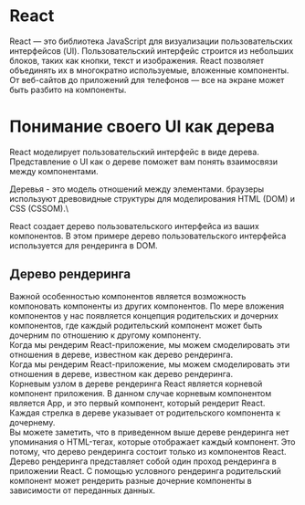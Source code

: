 # React
React — это библиотека JavaScript для визуализации пользовательских интерфейсов (UI). Пользовательский интерфейс строится из небольших блоков, таких как кнопки, текст и изображения. React позволяет объединять их в многократно используемые, вложенные компоненты. От веб-сайтов до приложений для телефонов — все на экране может быть разбито на компоненты.

# Понимание своего UI как дерева
React моделирует пользовательский интерфейс в виде дерева. Представление о UI как о дереве поможет вам понять взаимосвязи между компонентами.

Деревья - это модель отношений между элементами. браузеры используют древовидные структуры для моделирования HTML (DOM) и CSS (CSSOM).\

React создает дерево пользовательского интерфейса из ваших компонентов. В этом примере дерево пользовательского интерфейса используется для рендеринга в DOM.

## Дерево рендеринга
Важной особенностью компонентов является возможность компоновать компоненты из других компонентов. По мере вложения компонентов у нас появляется концепция родительских и дочерних компонентов, где каждый родительский компонент может быть дочерним по отношению к другому компоненту.\
Когда мы рендерим React-приложение, мы можем смоделировать эти отношения в дереве, известном как дерево рендеринга.\
Когда мы рендерим React-приложение, мы можем смоделировать эти отношения в дереве, известном как дерево рендеринга.\
Корневым узлом в дереве рендеринга React является корневой компонент приложения. В данном случае корневым компонентом является App, и это первый компонент, который рендерит React. Каждая стрелка в дереве указывает от родительского компонента к дочернему.\
Вы можете заметить, что в приведенном выше дереве рендеринга нет упоминания о HTML-тегах, которые отображает каждый компонент. Это потому, что дерево рендеринга состоит только из компонентов React.\
Дерево рендеринга представляет собой один проход рендеринга в приложении React. С помощью условного рендеринга родительский компонент может рендерить разные дочерние компоненты в зависимости от переданных данных.
```tsx
```
```tsx
```
#
```ts
```
```ts
```
#
```ts
```
```ts
```
#
```ts
```
```ts
```
#
```ts
```
```ts
```
#
```ts
```
```ts
```